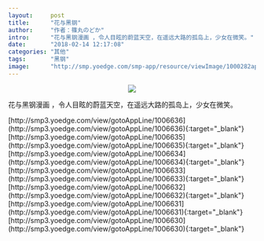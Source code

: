 ```yaml
---
layout:     post
title:      "花与黑钢"
author:     "作者：篠丸のどか"
intro:      "花与黑钢漫画 ，令人目眩的蔚蓝天空，在遥远大路的孤岛上，少女在微笑。"
date:       "2018-02-14 12:17:08"
categories: "其他"
tags:       "黑钢"
image:      "http://smp.yoedge.com/smp-app/resource/viewImage/1000282appline.png"
---
```

<div style="text-align: center">
<p><img src="http://smp.yoedge.com/smp-app/resource/viewImage/1000282appline.png"/></p>
</div>
<p class="post-meta">
<span>花与黑钢漫画 ，令人目眩的蔚蓝天空，在遥远大路的孤岛上，少女在微笑。</span>
</p>
[http://smp3.yoedge.com/view/gotoAppLine/1006636](http://smp3.yoedge.com/view/gotoAppLine/1006636){:target="_blank"}
[http://smp3.yoedge.com/view/gotoAppLine/1006635](http://smp3.yoedge.com/view/gotoAppLine/1006635){:target="_blank"}
[http://smp3.yoedge.com/view/gotoAppLine/1006634](http://smp3.yoedge.com/view/gotoAppLine/1006634){:target="_blank"}
[http://smp3.yoedge.com/view/gotoAppLine/1006633](http://smp3.yoedge.com/view/gotoAppLine/1006633){:target="_blank"}
[http://smp3.yoedge.com/view/gotoAppLine/1006632](http://smp3.yoedge.com/view/gotoAppLine/1006632){:target="_blank"}
[http://smp3.yoedge.com/view/gotoAppLine/1006631](http://smp3.yoedge.com/view/gotoAppLine/1006631){:target="_blank"}
[http://smp3.yoedge.com/view/gotoAppLine/1006630](http://smp3.yoedge.com/view/gotoAppLine/1006630){:target="_blank"}


